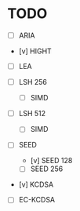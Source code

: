 # TODO

- [ ] ARIA

- [v] HIGHT

- [ ] LEA

- [ ] LSH 256

    - [ ] SIMD

- [ ] LSH 512

    - [ ] SIMD

- [ ] SEED

    - [v] SEED 128

    - [ ] SEED 256

- [v] KCDSA

- [ ] EC-KCDSA
